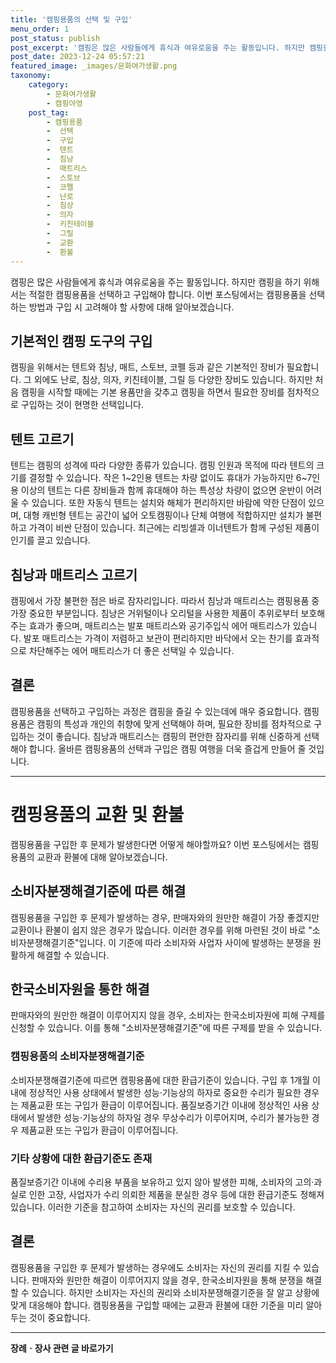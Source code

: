 ```yaml
---
title: '캠핑용품의 선택 및 구입'
menu_order: 1
post_status: publish
post_excerpt: '캠핑은 많은 사람들에게 휴식과 여유로움을 주는 활동입니다. 하지만 캠핑을 하기 위해서는 적절한 캠핑용품을 선택하고 구입해야 합니다. 이번 포스팅에서는 캠핑용품을 선택하는 방법과 구입 시 고려해야 할 사항에 대해 알아보겠습니다.'
post_date: 2023-12-24 05:57:21
featured_image: _images/문화여가생활.png
taxonomy:
    category:
        - 문화여가생활
        - 캠핑야영
    post_tag:
        - 캠핑용품
        -  선택
        -  구입
        -  텐트
        -  침낭
        -  매트리스
        -  스토브
        -  코펠
        -  난로
        -  침상
        -  의자
        -  키친테이블
        -  그릴
        -  교환
        -  환불
---
```



캠핑은 많은 사람들에게 휴식과 여유로움을 주는 활동입니다. 하지만 캠핑을 하기 위해서는 적절한 캠핑용품을 선택하고 구입해야 합니다. 이번 포스팅에서는 캠핑용품을 선택하는 방법과 구입 시 고려해야 할 사항에 대해 알아보겠습니다.

## 기본적인 캠핑 도구의 구입

캠핑을 위해서는 텐트와 침낭, 매트, 스토브, 코펠 등과 같은 기본적인 장비가 필요합니다. 그 외에도 난로, 침상, 의자, 키친테이블, 그릴 등 다양한 장비도 있습니다. 하지만 처음 캠핑을 시작할 때에는 기본 용품만을 갖추고 캠핑을 하면서 필요한 장비를 점차적으로 구입하는 것이 현명한 선택입니다.

## 텐트 고르기

텐트는 캠핑의 성격에 따라 다양한 종류가 있습니다. 캠핑 인원과 목적에 따라 텐트의 크기를 결정할 수 있습니다. 작은 1~2인용 텐트는 차량 없이도 휴대가 가능하지만 6~7인용 이상의 텐트는 다른 장비들과 함께 휴대해야 하는 특성상 차량이 없으면 운반이 어려울 수 있습니다. 또한 자동식 텐트는 설치와 해체가 편리하지만 바람에 약한 단점이 있으며, 대형 캐빈형 텐트는 공간이 넓어 오토캠핑이나 단체 여행에 적합하지만 설치가 불편하고 가격이 비싼 단점이 있습니다. 최근에는 리빙셀과 이너텐트가 함께 구성된 제품이 인기를 끌고 있습니다.

## 침낭과 매트리스 고르기

캠핑에서 가장 불편한 점은 바로 잠자리입니다. 따라서 침낭과 매트리스는 캠핑용품 중 가장 중요한 부분입니다. 침낭은 거위털이나 오리털을 사용한 제품이 추위로부터 보호해주는 효과가 좋으며, 매트리스는 발포 매트리스와 공기주입식 에어 매트리스가 있습니다. 발포 매트리스는 가격이 저렴하고 보관이 편리하지만 바닥에서 오는 찬기를 효과적으로 차단해주는 에어 매트리스가 더 좋은 선택일 수 있습니다.

## 결론

캠핑용품을 선택하고 구입하는 과정은 캠핑을 즐길 수 있는데에 매우 중요합니다. 캠핑용품은 캠핑의 특성과 개인의 취향에 맞게 선택해야 하며, 필요한 장비를 점차적으로 구입하는 것이 좋습니다. 침낭과 매트리스는 캠핑의 편안한 잠자리를 위해 신중하게 선택해야 합니다. 올바른 캠핑용품의 선택과 구입은 캠핑 여행을 더욱 즐겁게 만들어 줄 것입니다.

---

# 캠핑용품의 교환 및 환불

캠핑용품을 구입한 후 문제가 발생한다면 어떻게 해야할까요? 이번 포스팅에서는 캠핑용품의 교환과 환불에 대해 알아보겠습니다.

## 소비자분쟁해결기준에 따른 해결

캠핑용품을 구입한 후 문제가 발생하는 경우, 판매자와의 원만한 해결이 가장 좋겠지만 교환이나 환불이 쉽지 않은 경우가 많습니다. 이러한 경우를 위해 마련된 것이 바로 "소비자분쟁해결기준"입니다. 이 기준에 따라 소비자와 사업자 사이에 발생하는 분쟁을 원활하게 해결할 수 있습니다.

## 한국소비자원을 통한 해결

판매자와의 원만한 해결이 이루어지지 않을 경우, 소비자는 한국소비자원에 피해 구제를 신청할 수 있습니다. 이를 통해 "소비자분쟁해결기준"에 따른 구제를 받을 수 있습니다. 

### 캠핑용품의 소비자분쟁해결기준

소비자분쟁해결기준에 따르면 캠핑용품에 대한 환급기준이 있습니다. 구입 후 1개월 이내에 정상적인 사용 상태에서 발생한 성능·기능상의 하자로 중요한 수리가 필요한 경우는 제품교환 또는 구입가 환급이 이루어집니다. 품질보증기간 이내에 정상적인 사용 상태에서 발생한 성능·기능상의 하자일 경우 무상수리가 이루어지며, 수리가 불가능한 경우 제품교환 또는 구입가 환급이 이루어집니다.

### 기타 상황에 대한 환급기준도 존재

품질보증기간 이내에 수리용 부품을 보유하고 있지 않아 발생한 피해, 소비자의 고의·과실로 인한 고장, 사업자가 수리 의뢰한 제품을 분실한 경우 등에 대한 환급기준도 정해져 있습니다. 이러한 기준을 참고하여 소비자는 자신의 권리를 보호할 수 있습니다.

## 결론

캠핑용품을 구입한 후 문제가 발생하는 경우에도 소비자는 자신의 권리를 지킬 수 있습니다. 판매자와 원만한 해결이 이루어지지 않을 경우, 한국소비자원을 통해 분쟁을 해결할 수 있습니다. 하지만 소비자는 자신의 권리와 소비자분쟁해결기준을 잘 알고 상황에 맞게 대응해야 합니다. 캠핑용품을 구입할 때에는 교환과 환불에 대한 기준을 미리 알아두는 것이 중요합니다.


<!-- wp:separator -->
<hr class="wp-block-separator has-alpha-channel-opacity"/>
<!-- /wp:separator -->

<!-- wp:group {"backgroundColor":"base","layout":{"type":"constrained"}} -->
<div class="wp-block-group has-base-background-color has-background"><!-- wp:paragraph {"align":"center","fontSize":"medium"} -->
<p class="has-text-align-center has-large-font-size"><strong>장례ㆍ장사 관련 글 바로가기</strong></p>
<!-- /wp:paragraph -->


<!-- wp:latest-posts
{"categories":[{"id":1553,"count":19,"description":"","link":"https://uknowlaw.com/category/%ec%9e%a5%eb%a1%80%e3%86%8d%ec%9e%a5%ec%82%ac/","name":"장례ㆍ장사","slug":"장례ㆍ장사","taxonomy":"category","parent":0,"meta":[],"_links":{"self":[{"href":"https://uknowlaw.com/wp-json/wp/v2/categories/1553"}],"collection":[{"href":"https://uknowlaw.com/wp-json/wp/v2/categories"}],"about":[{"href":"https://uknowlaw.com/wp-json/wp/v2/taxonomies/category"}],"wp:post_type":[{"href":"https://uknowlaw.com/wp-json/wp/v2/posts?categories=1553"}],"curies":[{"name":"wp","href":"https://api.w.org/{rel}","templated":true}]}}],"postsToShow":100,"excerptLength":28,"postLayout":"grid","columns":2,"featuredImageAlign":"left","featuredImageSizeSlug":"large","fontSize":"small"} /--></div>
<!-- /wp:group -->